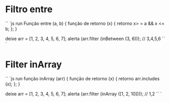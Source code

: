 
# Filtro entre

`` `js run
Função entre (a, b) {
função de retorno (x) {
retorno x> = a && x <= b;
};
}

deixe arr = [1, 2, 3, 4, 5, 6, 7];
alerta (arr.filter (inBetween (3, 6))); // 3,4,5,6
`` `

# Filter inArray

`` `js run
função inArray (arr) {
função de retorno (x) {
retorno arr.includes (x);
};
}

deixe arr = [1, 2, 3, 4, 5, 6, 7];
alerta (arr.filter (inArray ([1, 2, 10]))); // 1,2
`` `
